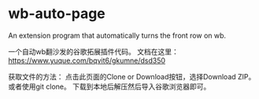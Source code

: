 # wb-auto-page
An extension program that automatically turns the front row on wb.

一个自动wb翻沙发的谷歌拓展插件代码。
文档在这里：https://www.yuque.com/bqvit6/gkumne/dsd350

获取文件的方法：
点击此页面的Clone or Download按钮，选择Download ZIP。或者使用git clone。
下载到本地后解压然后导入谷歌浏览器即可。
